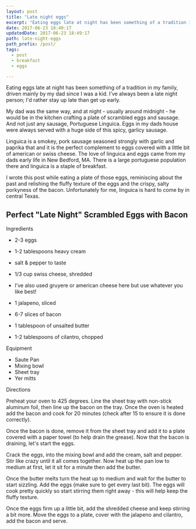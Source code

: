 ```yaml
---
layout: post
title: "Late night eggs"
excerpt: "Eating eggs late at night has been something of a tradition in my family, driven mainly by my dad since I was a kid."
date: 2017-06-23 18:49:17
updatedDate: 2017-06-23 18:49:17
path: late-night-eggs
path_prefix: /post/
tags:
  - post
  - breakfast
  - eggs

---
```


Eating eggs late at night has been something of a tradition in my family, driven mainly by my dad since I was a kid. I've always been a late night person; I'd rather stay up late than get up early.

My dad was the same way, and at night - usually around midnight - he would be in the kitchen crafting a plate of scrambled eggs and sausage. And not just any sausage, Portuguese Linguica. Eggs in my dads house were always served with a huge side of this spicy, garlicy sausage.

Linguica is a smokey, pork sausage seasoned strongly with garlic and paprika that and it is the perfect complement to eggs covered with a little bit of american or swiss cheese. The love of linguica and eggs came from my dads early life in New Bedford, MA. There is a large portuguese population there and linguica is a staple of breakfast.

I wrote this post while eating a plate of those eggs, reminiscing about the past and relishing the fluffy texture of the eggs and the crispy, salty porkyness of the bacon. Unfortunately for me, linguica is hard to come by in central Texas.
## Perfect "Late Night" Scrambled Eggs with Bacon

Ingredients

- 2-3 eggs
- 1-2 tablespoons heavy cream
- salt & pepper to taste
- 1/3 cup swiss cheese, shredded

- I've also used gruyere or american cheese here but use whatever you like best!


- 1 jalapeno, sliced
- 6-7 slices of bacon
- 1 tablespoon of unsalted butter
- 1-2 tablespoons of cilantro, chopped

Equipment

- Saute Pan
- Mixing bowl
- Sheet tray
- Yer mitts

Directions

Preheat your oven to 425 degrees. Line the sheet tray with non-stick aluminum foil, then line up the bacon on the tray. Once the oven is heated add the bacon and cook for 20 minutes (check after 15 to ensure it is done correctly).

Once the bacon is done, remove it from the sheet tray and add it to a plate covered with a paper towel (to help drain the grease). Now that the bacon is draining, let's start the eggs.

Crack the eggs, into the mixing bowl and add the cream, salt and pepper. Stir like crazy until it all comes together. Now heat up the pan low to medium at first, let it sit for a minute then add the butter.

Once the butter melts turn the heat up to medium and wait for the butter to start sizzling. Add the eggs (make sure to get every last bit). The eggs will cook pretty quickly so start stirring them right away - this will help keep the fluffy texture.

Once the eggs firm up a little bit, add the shredded cheese and keep stirring a bit more. Move the eggs to a plate, cover with the jalapeno and cilantro, add the bacon and serve.